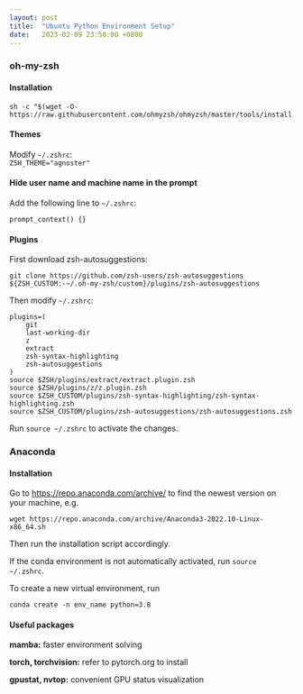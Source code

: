```yaml
---
layout: post
title:  "Ubuntu Python Environment Setup"
date:   2023-02-09 23:50:00 +0800
---
```


### oh-my-zsh
#### Installation
```
sh -c "$(wget -O- https://raw.githubusercontent.com/ohmyzsh/ohmyzsh/master/tools/install.sh)"
```
#### Themes
Modify `~/.zshrc`:  
`ZSH_THEME="agnoster"`

#### Hide user name and machine name in the prompt
Add the following line to `~/.zshrc`:
```
prompt_context() {}
```

#### Plugins
First download zsh-autosuggestions:
```
git clone https://github.com/zsh-users/zsh-autosuggestions ${ZSH_CUSTOM:-~/.oh-my-zsh/custom}/plugins/zsh-autosuggestions
```
Then modify `~/.zshrc`:  
```
plugins=(
    git
    last-working-dir
    z 
    extract
    zsh-syntax-highlighting
    zsh-autosuggestions
)
source $ZSH/plugins/extract/extract.plugin.zsh
source $ZSH/plugins/z/z.plugin.zsh
source $ZSH_CUSTOM/plugins/zsh-syntax-highlighting/zsh-syntax-highlighting.zsh
source $ZSH_CUSTOM/plugins/zsh-autosuggestions/zsh-autosuggestions.zsh
```

Run `source ~/.zshrc` to activate the changes.

### Anaconda
#### Installation
Go to https://repo.anaconda.com/archive/ to find the newest version on your machine, e.g.
```
wget https://repo.anaconda.com/archive/Anaconda3-2022.10-Linux-x86_64.sh
```
Then run the installation script accordingly.

If the conda environment is not automatically activated, run `source ~/.zshrc`.

To create a new virtual environment, run
```
conda create -n env_name python=3.8
```

#### Useful packages
**mamba:**  faster environment solving

**torch, torchvision:** refer to pytorch.org to install

**gpustat, nvtop:** convenient GPU status visualization


